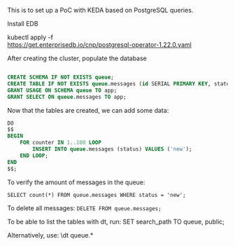 This is to set up a PoC with KEDA based on PostgreSQL queries.



Install EDB

kubectl apply -f \
  https://get.enterprisedb.io/cnp/postgresql-operator-1.22.0.yaml

After creating the cluster, populate the database

```sql

CREATE SCHEMA IF NOT EXISTS queue;
CREATE TABLE IF NOT EXISTS queue.messages (id SERIAL PRIMARY KEY, status VARCHAR(50));
GRANT USAGE ON SCHEMA queue TO app;
GRANT SELECT ON queue.messages TO app;
```


Now that the tables are created, we can add some data:

```sql
DO
$$
BEGIN
    FOR counter IN 1..100 LOOP
        INSERT INTO queue.messages (status) VALUES ('new');
    END LOOP;
END
$$;
```

To verify the amount of messages in the queue:

`SELECT count(*) FROM queue.messages WHERE status = 'new';`

To delete all messages:
`DELETE FROM queue.messages;`

To be able to list the tables with dt, run:
SET search_path TO queue, public;

Alternatively, use:
\dt queue.*




```
